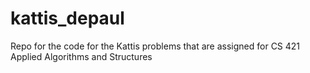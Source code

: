 ﻿# kattis_depaul
Repo for the code for the Kattis problems that are assigned for CS 421 Applied Algorithms and Structures
